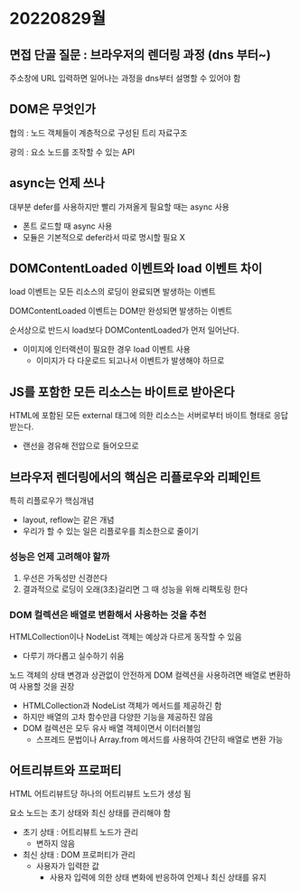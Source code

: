 # 20220829월

## 면접 단골 질문 : 브라우저의 렌더링 과정 (dns 부터~)

주소창에 URL 입력하면 일어나는 과정을 dns부터 설명할 수 있어야 함

## DOM은 무엇인가

협의 : 노드 객체들이 계층적으로 구성된 트리 자료구조

광의 : 요소 노드를 조작할 수 있는 API

## async는 언제 쓰나

대부분 defer를 사용하지만 빨리 가져올게 필요할 때는 async 사용

- 폰트 로드할 때 async 사용
- 모듈은 기본적으로 defer라서 따로 명시할 필요 X

## DOMContentLoaded 이벤트와 load 이벤트 차이

load 이벤트는 모든 리소스의 로딩이 완료되면 발생하는 이벤트

DOMContentLoaded 이벤트는 DOM만 완성되면 발생하는 이벤트

순서상으로 반드시 load보다 DOMContentLoaded가 먼저 일어난다.

- 이미지에 인터랙션이 필요한 경우 load 이벤트 사용
  - 이미지가 다 다운로드 되고나서 이벤트가 발생해야 하므로

## JS를 포함한 모든 리소스는 바이트로 받아온다

HTML에 포함된 모든 external 태그에 의한 리소스는 서버로부터 바이트 형태로 응답받는다.

- 랜선을 경유해 전압으로 들어오므로

## 브라우저 렌더링에서의 핵심은 리플로우와 리페인트

특히 리플로우가 핵심개념

- layout, reflow는 같은 개념
- 우리가 할 수 있는 일은 리플로우를 최소한으로 줄이기

### 성능은 언제 고려해야 할까

1. 우선은 가독성만 신경쓴다
2. 결과적으로 로딩이 오래(3초)걸리면 그 때 성능을 위해 리팩토링 한다

### DOM 컬렉션은 배열로 변환해서 사용하는 것을 추천

HTMLCollection이나 NodeList 객체는 예상과 다르게 동작할 수 있음

- 다루기 까다롭고 실수하기 쉬움

노드 객체의 상태 변경과 상관없이 안전하게 DOM 컬렉션을 사용하려면 배열로 변환하여 사용할 것을 권장

- HTMLCollection과 NodeList 객체가 메서드를 제공하긴 함
- 하지만 배열의 고차 함수만큼 다양한 기능을 제공하진 않음
- DOM 컬렉션은 모두 유사 배열 객체이면서 이터러블임
  - 스프레드 문법이나 Array.from 메서드를 사용하여 간단히 배열로 변환 가능

## 어트리뷰트와 프로퍼티

HTML 어트리뷰트당 하나의 어트리뷰트 노드가 생성 됨

요소 노드는 초기 상태와 최신 상태를 관리해야 함

- 초기 상태 : 어트리뷰트 노드가 관리
  - 변하지 않음
- 최신 상태 : DOM 프로퍼티가 관리
  - 사용자가 입력한 값
    - 사용자 입력에 의한 상태 변화에 반응하여 언제나 최신 상태를 유지

